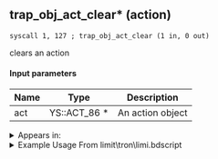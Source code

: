 ## trap_obj_act_clear* (action)

`syscall 1, 127 ; trap_obj_act_clear (1 in, 0 out)`

clears an action

#### Input parameters
| Name | Type | Description
|------|------|------------
| act   | YS::ACT_86 *   | An action object




<details>
	<summary>Appears in:</summary>
| filename | Entity (obj)
|----------|-------------
| limit\tron\limi.bdscript       |           
| obj\B_EX170_LAST\b_ex.bdscript       | ((B) Xemnas (Final))          
| obj\B_EX170_LAST_LV99\b_ex.bdscript       | ((B99) Xemnas (Final) (Limit Cut The World of Nothing)?)          
| obj\B_LK120\b_lk.bdscript       | ((B) Groundshaker)          
| obj\B_NM000\b_nm.bdscript       | ((B) Oogie Boogie)          
| obj\F_EH060\f_eh.bdscript       | ((F) Floating building 2 (EH))          
| obj\F_PO080\f_po.bdscript       | ((F) Honey pot (PO))          
| obj\M_EX010\m_ex.bdscript       | ((M) Soldier)          
| obj\M_EX010_NM\m_ex.bdscript       | ((M) Soldier (NM))          
| obj\M_EX010_TR\m_ex.bdscript       | ((M) Soldier (TR))          
| obj\M_EX010_WI\m_ex.bdscript       | ((M) Soldier (WI))          
| obj\M_EX020\m_ex.bdscript       | ((M) Shadow)          
| obj\M_EX020_NM\m_ex.bdscript       | ((M) Shadow (NM))          
| obj\M_EX020_NM_RAW\m_ex.bdscript       | ((M) Shadow (NM) (RAW))          
| obj\M_EX020_RAW\m_ex.bdscript       | ((M) Shadow (RAW))          
| obj\M_EX020_WI\m_ex.bdscript       | ((M) Shadow (WI))          
| obj\M_EX020_WI_RAW\m_ex.bdscript       | ((M) Shadow (WI) (RAW))          
| obj\M_EX990\m_ex.bdscript       | ((M) Dusk)          
| obj\N_CM020_BTL\n_cm.bdscript       | ((N) Lexaeus (BTL) (CM))          
| obj\N_CM040_BTL\n_cm.bdscript       | ((N) Vexen (BTL) (CM))          
| obj\N_HB040_BTL\n_hb.bdscript       | ((N) Stitch (BTL) (HB))          
| obj\P_AL010\p_al.bdscript       | ((P) Genie)          
| obj\P_EX100_HTLF_BTL\p_ex.bdscript       | ((P) Vexen’s Anti-Sora (BTL))          
| obj\P_EX330\p_ex.bdscript       | ((P) Peter Pan)          

</details>

<details>
	<summary>Example Usage From limit\tron\limi.bdscript</summary>
```
L50:
 popToSp 4
 popToSp 0
 pushFromFSp 0
 pushFromFSp 4
 gosub 12, L136
 pushFromPSpVal 20
 syscall 1, 127 ; trap_obj_act_clear (1 in, 0 out)
 pushFromFSp 0
 gosub 12, L432
 pushFromFSp 0
 gosub 12, L488
 gosub 12, L609
 pushFromPSpVal 48
 pushImm 417
 pushImm 416
 pushImm 419
 gosub 12, L703
 pushFromPSp 16
 pushImmf 1
 gosub 12, L730
 pushFromPSpVal 4
 pushFromPSp 16
 gosub 12, L777
 pushFromFSp 0
 pushImm 96
 pushImm 96
 pushImm 96
 pushImmf 30
 gosub 12, L791
 pushImm 0
 popToSpVal 268
 pushImm 0
 popToSpVal 272
 pushImm 0
 popToSpVal 276
 pushFromFSp 0
 gosub 12, L848
 ret
```
</details>

